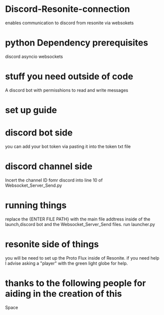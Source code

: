 # Discord-Resonite-connection
enables communication to discord from resonite via websokets

# python Dependency prerequisites

discord
asyncio
websockets

# stuff you need outside of code

A discord bot with permisshions to read and write messages

# set up guide 

# discord bot side

you can add your bot token via pasting it into the token txt file

# discord channel side
Incert the channel ID fomr discord into line 10 of Websocket_Server_Send.py

# running things

replace the {ENTER FILE PATH} with the main file addtress inside of the launch,discord bot and the Websocket_Server_Send files.
run launcher.py


# resonite side of things

you will be need to set up the Proto Flux inside of Resonite.
if you need help I advise asking a "player" with the green light globe for help.

# thanks to the following people for aiding in the creation of this

Space
